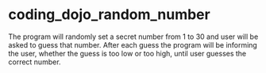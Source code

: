# coding_dojo_random_number

The program will randomly set a secret number from 1 to 30 and user will be asked to guess that number. After each guess the program will be informing the user, whether the guess is too low or too high, until user guesses the correct number.
